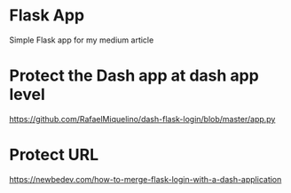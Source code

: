 # Flask App
Simple Flask app for my medium article

# Protect the Dash app at dash app level

https://github.com/RafaelMiquelino/dash-flask-login/blob/master/app.py

# Protect URL

https://newbedev.com/how-to-merge-flask-login-with-a-dash-application

